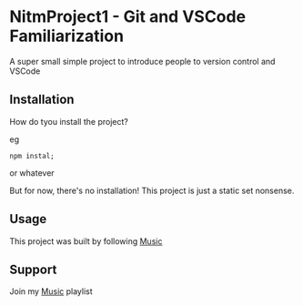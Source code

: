 # NitmProject1 - Git and VSCode Familiarization

A super small simple project to introduce people to version control and VSCode 
## Installation 


How do tyou install the project? 

eg

```
npm instal;
```
or whatever 

But for now, there's no installation! This project is just a static set nonsense. 

## Usage 
This project was built by following [Music](https://open.spotify.com/playlist/1pmdGtDjXTbGQzxlLxWsQM?si=c60a7133e71c4979) 

## Support 
Join my [Music](https://open.spotify.com/playlist/1pmdGtDjXTbGQzxlLxWsQM?si=c60a7133e71c4979) playlist 

